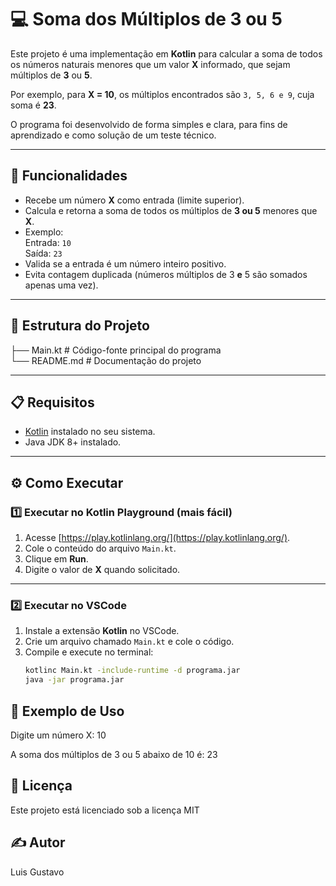 # 💻 Soma dos Múltiplos de 3 ou 5

Este projeto é uma implementação em **Kotlin** para calcular a soma de todos os números naturais menores que um valor **X** informado, que sejam múltiplos de **3** ou **5**.

Por exemplo, para **X = 10**, os múltiplos encontrados são `3, 5, 6 e 9`, cuja soma é **23**.

O programa foi desenvolvido de forma simples e clara, para fins de aprendizado e como solução de um teste técnico.

---

## 🚀 Funcionalidades
- Recebe um número **X** como entrada (limite superior).
- Calcula e retorna a soma de todos os múltiplos de **3 ou 5** menores que **X**.
- Exemplo:  
  Entrada: `10`  
  Saída: `23`
- Valida se a entrada é um número inteiro positivo.
- Evita contagem duplicada (números múltiplos de 3 **e** 5 são somados apenas uma vez).

---

## 📂 Estrutura do Projeto

├── Main.kt    # Código-fonte principal do programa                                                                                                                                                
        └── README.md     # Documentação do projeto


---

## 📋 Requisitos

- [Kotlin](https://kotlinlang.org/) instalado no seu sistema.
- Java JDK 8+ instalado.

---

## ⚙️ Como Executar

### 1️⃣ Executar no Kotlin Playground (mais fácil)
1. Acesse [https://play.kotlinlang.org/](https://play.kotlinlang.org/).
2. Cole o conteúdo do arquivo `Main.kt`.
3. Clique em **Run**.
4. Digite o valor de **X** quando solicitado.

---

### 2️⃣ Executar no VSCode
1. Instale a extensão **Kotlin** no VSCode.
2. Crie um arquivo chamado `Main.kt` e cole o código.
3. Compile e execute no terminal:
   ```bash
   kotlinc Main.kt -include-runtime -d programa.jar
   java -jar programa.jar

## 📌 Exemplo de Uso

Digite um número X: 10  

A soma dos múltiplos de 3 ou 5 abaixo de 10 é: 23

## 📜 Licença
Este projeto está licenciado sob a licença MIT

## ✍ Autor
Luis Gustavo
